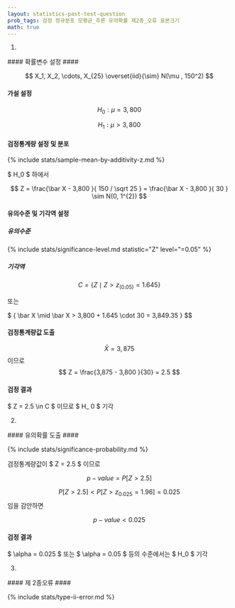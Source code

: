 ```yaml
---
layout: statistics-past-test-question
prob_tags: 검정 정규분포 모평균_추론 유의확률 제2종_오류 표본크기
math: true
---
```

1)

<div>
#### 확률변수 설정 ####

$$ X_1, X_2, \cdots, X_{25} \overset{iid}{\sim} N(\mu , 150^2) $$

#### 가설 설정 ####

$$ H_0 : \mu = 3,800 $$

$$ H_1 : \mu > 3,800 $$

#### 검정통계량 설정 및 분포 ####

{% include stats/sample-mean-by-additivity-z.md %}

$ H_0 $ 하에서

$$ Z =  \frac{\bar X - 3,800 }{ 150 / \sqrt 25 } =  \frac{\bar X - 3,800 }{ 30 } \sim N(0, 1^{2}) $$

#### 유의수준 및 기각역 설정 ####

##### 유의수준 #####

{% include stats/significance-level.md statistic="Z" level="=0.05" %}

##### 기각역 #####

$$ C = \{ Z \mid Z > z_ {(0.05)} = 1.645 \} $$

또는

$ \{ \bar X \mid \bar X > 3,800 + 1.645 \cdot 30 = 3,849.35 \} $$

#### 검정통계량값 도출 ####

$$ \bar X = 3,875 $$ 이므로 $$ Z = \frac{3,875 - 3,800 }{30} = 2.5 $$

#### 검정 결과 ####

$ Z = 2.5 \in C $ 이므로 $ H_ 0 $ 기각

</div>

2)

<div>
#### 유의확률 도출 ####

{% include stats/significance-probability.md %}

검정통계량값이 $ Z = 2.5 $ 이므로

$$ p-value = P[ Z > 2.5 ] $$

$$ P [ Z > 2.5 ] < P [ Z > z_{0.025} = 1.96 ] = 0.025 $$ 임을 감안하면

$$ p-value < 0.025 $$

#### 검정 결과 ####

$ \alpha = 0.025 $ 또는 $ \alpha = 0.05 $ 등의 수준에서는 $ H_0 $ 기각

</div>

3)

<div>
#### 제 2종오류 ####

{% include stats/type-ii-error.md %}

</div>